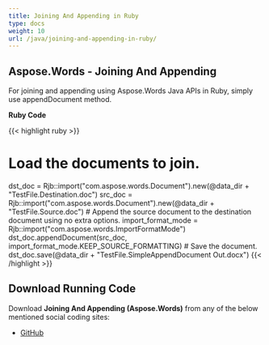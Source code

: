```yaml
---
title: Joining And Appending in Ruby
type: docs
weight: 10
url: /java/joining-and-appending-in-ruby/
---
```


## **Aspose.Words - Joining And Appending**
For joining and appending using Aspose.Words Java APIs in Ruby, simply use appendDocument method.

**Ruby Code**

{{< highlight ruby >}}
# Load the documents to join.
dst_doc = Rjb::import("com.aspose.words.Document").new(@data_dir + "TestFile.Destination.doc")
src_doc = Rjb::import("com.aspose.words.Document").new(@data_dir + "TestFile.Source.doc")
\# Append the source document to the destination document using no extra options.
import_format_mode = Rjb::import("com.aspose.words.ImportFormatMode")
dst_doc.appendDocument(src_doc, import_format_mode.KEEP_SOURCE_FORMATTING)
\# Save the document.
dst_doc.save(@data_dir + "TestFile.SimpleAppendDocument Out.docx")
{{< /highlight >}}
## **Download Running Code**
Download **Joining And Appending (Aspose.Words)** from any of the below mentioned social coding sites:

- [GitHub](https://github.com/aspose-words/Aspose.Words-for-Java/blob/master/Plugins/Aspose_Words_Java_for_Ruby/lib/asposewordsjavaforruby/appenddocument.rb)
